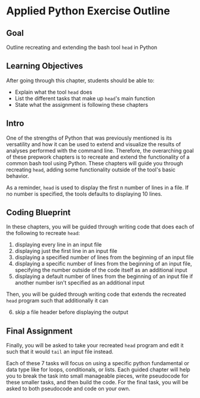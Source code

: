 

# Applied Python Exercise Outline

## Goal

Outline recreating and extending the bash tool `head` in Python

## Learning Objectives

After going through this chapter, students should be able to:

* Explain what the tool `head` does
* List the different tasks that make up `head`'s main function
* State what the assignment is following these chapters

## Intro

One of the strengths of Python that was previously mentioned is its versatility and how it can be used to extend and visualize the results of analyses performed with the command line. Therefore, the overarching goal of these prepwork chapters is to recreate and extend the functionality of a common bash tool using Python. These chapters will guide you through recreating `head`, adding some functionality outside of the tool's basic behavior.

As a reminder, `head` is used to display the first n number of lines in a file. If no number is specified, the tools defaults to displaying 10 lines.

## Coding Blueprint

In these chapters, you will be guided through writing code that does each of the following to recreate `head`:

1. displaying every line in an input file
2. displaying just the first line in an input file
3. displaying a specified number of lines from the beginning of an input file
4. displaying a specific number of lines from the beginning of an input file, specifying the number outside of the code itself as an additional input
5. displaying a default number of lines from the beginning of an input file if another number isn't specified as an additional input

Then, you will be guided through writing code that extends the recreated `head` program such that additionally it can

6. skip a file header before displaying the output

## Final Assignment

Finally, you will be asked to take your recreated `head` program and edit it such that it would `tail` an input file instead.

Each of these 7 tasks will focus on using a specific python fundamental or data type like for loops, conditionals, or lists. Each guided chapter will help you to break the task into small manageable pieces, write pseudocode for these smaller tasks, and then build the code. For the final task, you will be asked to both pseudocode and code on your own.

